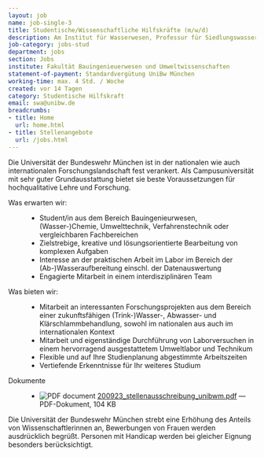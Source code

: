 ```yaml
---
layout: job
name: job-single-3
title: Studentische/Wissenschaftliche Hilfskräfte (m/w/d)
description: Am Institut für Wasserwesen, Professur für Siedlungswasserwirtschaft und Abfalltechnik
job-category: jobs-stud
department: jobs
section: Jobs
institute: Fakultät Bauingenieuerwesen und Umweltwissenschaften
statement-of-payment: Standardvergütung UniBw München
working-time: max. 4 Std. / Woche
created: vor 14 Tagen
category: Studentische Hilfskraft
email: swa@unibw.de
breadcrumbs: 
- title: Home
  url: home.html
- title: Stellenangebote
  url: /jobs.html
---
```


<p>
Die Universität der Bundeswehr München ist in der nationalen wie auch internationalen Forschungslandschaft fest
verankert. Als Campusuniversität mit sehr guter Grundausstattung bietet sie beste Voraussetzungen für hochqualitative
Lehre und Forschung.</p>

<dl>
	<dt>Was erwarten wir:</dt>
	<dd>
		<ul>
			<li>Student/in aus dem Bereich Bauingenieurwesen, (Wasser-)Chemie, Umwelttechnik, Verfahrenstechnik oder vergleichbaren Fachbereichen</li>
			<li>Zielstrebige, kreative und lösungsorientierte Bearbeitung von komplexen Aufgaben</li>
			<li>Interesse an der praktischen Arbeit im Labor im Bereich der (Ab-)Wasseraufbereitung einschl. der Datenauswertung</li>
			<li>Engagierte Mitarbeit in einem interdisziplinären Team</li>
		</ul>
	</dd>
	<dt>Was bieten wir:</dt>
	<dd>
		<ul>
			<li>Mitarbeit an interessanten Forschungsprojekten aus dem Bereich einer zukunftsfähigen (Trink-)Wasser-, Abwasser- und Klärschlammbehandlung, sowohl im nationalen aus auch im internationalen Kontext</li>
			<li>Mitarbeit und eigenständige Durchführung von Laborversuchen in einem hervorragend ausgestattetem Umweltlabor und Technikum</li>
			<li>Flexible und auf Ihre Studienplanung abgestimmte Arbeitszeiten</li>
			<li>Vertiefende Erkenntnisse für Ihr weiteres Studium</li>
		</ul>
	</dd>
	<dt>Dokumente</dt>
	<dd>
		<ul>
			<li><img src="https://staging.cms5a.syslab.com//++resource++mimetype.icons/pdf.png" alt="PDF document" title="LRT++WM+13+-FZ+SPACE_Strukturen_AF_DTEC.Bw.pdf">
	        <a href="https://www.unibw.de/stellenausschreibungen/wissenschaftliche-mitarbeiterinnen-und-mitarbeiter/fakultaet-bauwesen-und-umweltwissenschaften/fakultaet-fuer-beuingenieurwesen-und-umweltwissenschaften-institut-fuer-wasserwesen-professur-fuer-siedelungswasserwirtschaft-und-abfalltechnik/">200923_stellenausschreibung_unibwm.pdf</a>
	        <span class="discreet"> —
	            PDF-Dokument,
	            104 KB
	        </span></li>
	    </ul>
	</dd>
</dl>

<p>Die Universität der Bundeswehr München strebt eine Erhöhung des Anteils von Wissenschaftlerinnen an, Bewerbungen von Frauen werden ausdrücklich begrüßt. Personen mit Handicap werden bei gleicher Eignung besonders berücksichtigt.
</p>